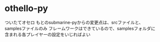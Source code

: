 # othello-py
ついたてオセロ
もとのsubmarine-pyからの変更点は、srcファイルと、samplesファイルのみ
フレームワークはできているので、samplesフォルダに含まれる各プレイヤーの設定をいじればよい
